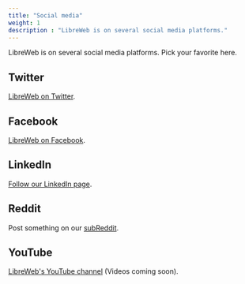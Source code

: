 ```yaml
---
title: "Social media"
weight: 1
description : "LibreWeb is on several social media platforms."
---
```


LibreWeb is on several social media platforms. Pick your favorite here.

## <i class="fab fa-twitter"></i> Twitter

[LibreWeb on Twitter](https://twitter.com/LibreWebOrg).

## <i class="fab fa-facebook-f"></i> Facebook

[LibreWeb on Facebook](https://www.facebook.com/LibreWeb.org).

## <i class="fab fa-linkedin-in"></i> LinkedIn

[Follow our LinkedIn page](https://www.linkedin.com/company/libreweb).

## <i class="fab fa-reddit-alien"></i> Reddit

Post something on our [subReddit](https://www.reddit.com/r/libreweb/).

## <i class="fab fa-youtube"></i> YouTube

[LibreWeb's YouTube channel](https://www.youtube.com/channel/UC1wZpYca2iu4pJ3bhZ3azcw) (Videos coming soon).
